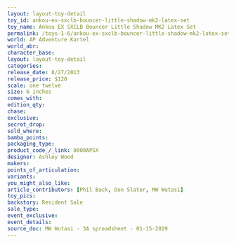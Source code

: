 ```yaml
---
layout: layout-toy-detail 
toy_id: ankou-ex-sxclb-bouncer-little-shadow-mk2-latex-set
toy_name: Ankou EX SXCLB Bouncer Little Shadow MK2 Latex Set
permalink: /toys-1-6/ankou-ex-sxclb-bouncer-little-shadow-mk2-latex-set.html
world: AP Adventure Kartel
world_abr: 
character_base: 
layout: layout-toy-detail
categories: 
release_date: 8/27/2013
release_price: $120 
scale: one twelve
size: 6 inches
comes_with: 
edition_qty: 
chase: 
exclusive: 
secret_drop: 
sold_where: 
bamba_points: 
packaging_type: 
product_code_/_link: 0000APSX
designer: Ashley Wood
makers: 
points_of_articulation: 
variants: 
you_might_also_like: 
article_contributors: [Phil Back, Don Slater, MW Wutasi]
toy_pics: 
backstory: Resident Sale
sale_type: 
event_exclusive: 
event_details: 
source_doc: MW Wutasi - 3A spreadsheet - 01-15-2019
---
```

